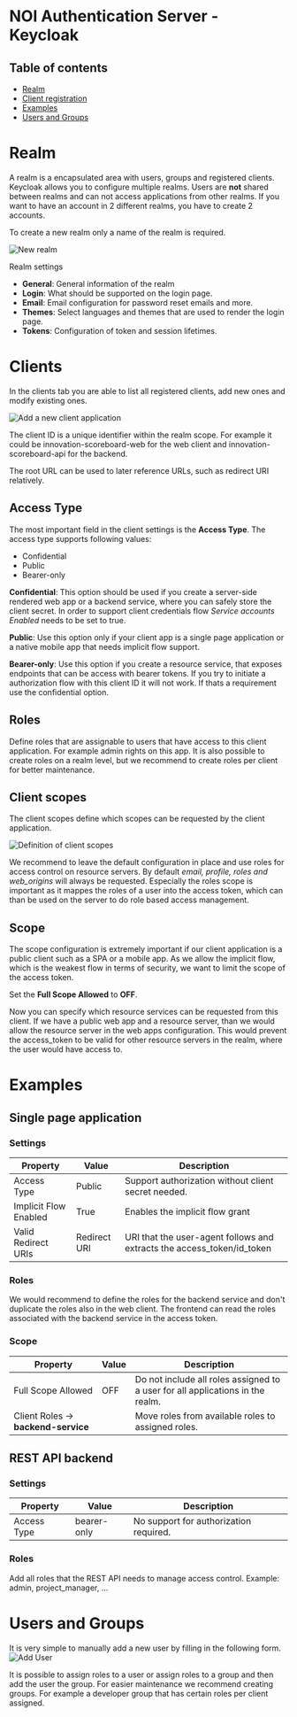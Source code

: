 # NOI Authentication Server - Keycloak

## Table of contents

- [Realm](#realm)
- [Client registration](#client-registration)
- [Examples](#examples)
- [Users and Groups](#users-and-groups)

# Realm

A realm is a encapsulated area with users, groups and registered clients. Keycloak allows you to configure multiple realms. Users are **not** shared between realms and can not access applications from other realms. If you want to have an account in 2 different realms, you have to create 2 accounts.

To create a new realm only a name of the realm is required.

![New realm](images/new_realm.png)

Realm settings

- **General**: General information of the realm
- **Login**: What should be supported on the login page.
- **Email**: Email configuration for password reset emails and more.
- **Themes**: Select languages and themes that are used to render the login page.
- **Tokens**: Configuration of token and session lifetimes.

# Clients

In the clients tab you are able to list all registered clients, add new ones and modify existing ones.

![Add a new client application](images/new_client.png)

The client ID is a unique identifier within the realm scope. For example it could be innovation-scoreboard-web for the web client and innovation-scoreboard-api for the backend.

The root URL can be used to later reference URLs, such as redirect URI relatively.

## Access Type

The most important field in the client settings is the **Access Type**. The access type supports following values:

- Confidential
- Public
- Bearer-only

**Confidential**: This option should be used if you create a server-side rendered web app or a backend service, where you can safely store the client secret. In order to support client credentials flow _Service accounts Enabled_ needs to be set to true.

**Public**: Use this option only if your client app is a single page application or a native mobile app that needs implicit flow support.

**Bearer-only**: Use this option if you create a resource service, that exposes endpoints that can be access with bearer tokens. If you try to initiate a authorization flow with this client ID it will not work. If thats a requirement use the confidential option.

## Roles

Define roles that are assignable to users that have access to this client application. For example admin rights on this app.
It is also possible to create roles on a realm level, but we recommend to create roles per client for better maintenance.

## Client scopes

The client scopes define which scopes can be requested by the client application.

![Definition of client scopes](images/client_scopes.png)

We recommend to leave the default configuration in place and use roles for access control on resource servers. By default _email, profile, roles and web_origins_ will always be requested. Especially the roles scope is important as it mappes the roles of a user into the access token, which can than be used on the server to do role based access management.

## Scope

The scope configuration is extremely important if our client application is a public client such as a SPA or a mobile app.
As we allow the implicit flow, which is the weakest flow in terms of security, we want to limit the scope of the access token.

Set the **Full Scope Allowed** to **OFF**.

Now you can specify which resource services can be requested from this client. If we have a public web app and a resource server, than we would allow the resource server in the web apps configuration. This would prevent the access_token to be valid for other resource servers in the realm, where the user would have access to.

# Examples

## Single page application

### Settings

| Property              | Value        | Description                                                            |
| --------------------- | ------------ | ---------------------------------------------------------------------- |
| Access Type           | Public       | Support authorization without client secret needed.                    |
| Implicit Flow Enabled | True         | Enables the implicit flow grant                                        |
| Valid Redirect URIs   | Redirect URI | URI that the user-agent follows and extracts the access_token/id_token |

### Roles

We would recommend to define the roles for the backend service and don't duplicate the roles also in the web client.
The frontend can read the roles associated with the backend service in the access token.

### Scope

| Property                        | Value | Description                                                                    |
| ------------------------------- | ----- | ------------------------------------------------------------------------------ |
| Full Scope Allowed              | OFF   | Do not include all roles assigned to a user for all applications in the realm. |
| Client Roles -> **backend-service** |       | Move roles from available roles to assigned roles.                            |

## REST API backend

### Settings

| Property    | Value       | Description                            |
| ----------- | ----------- | -------------------------------------- |
| Access Type | bearer-only | No support for authorization required. |

### Roles

Add all roles that the REST API needs to manage access control. Example: admin, project_manager, ...


# Users and Groups

It is very simple to manually add a new user by filling in the following form.
![Add User](images/add_user.png)

It is possible to assign roles to a user or assign roles to a group and then add the user the group. For easier maintenance we recommend creating groups. For example a developer group that has certain roles per client assigned.
